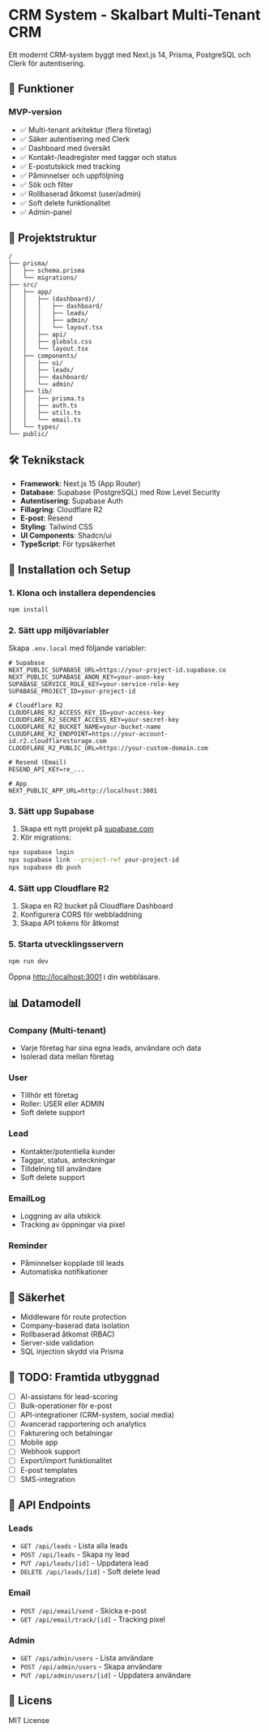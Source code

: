 # CRM System - Skalbart Multi-Tenant CRM

Ett modernt CRM-system byggt med Next.js 14, Prisma, PostgreSQL och Clerk för autentisering.

## 🚀 Funktioner

### MVP-version
- ✅ Multi-tenant arkitektur (flera företag)
- ✅ Säker autentisering med Clerk
- ✅ Dashboard med översikt
- ✅ Kontakt-/leadregister med taggar och status
- ✅ E-postutskick med tracking
- ✅ Påminnelser och uppföljning
- ✅ Sök och filter
- ✅ Rollbaserad åtkomst (user/admin)
- ✅ Soft delete funktionalitet
- ✅ Admin-panel

## 📁 Projektstruktur

```
/
├── prisma/
│   ├── schema.prisma
│   └── migrations/
├── src/
│   ├── app/
│   │   ├── (dashboard)/
│   │   │   ├── dashboard/
│   │   │   ├── leads/
│   │   │   ├── admin/
│   │   │   └── layout.tsx
│   │   ├── api/
│   │   ├── globals.css
│   │   └── layout.tsx
│   ├── components/
│   │   ├── ui/
│   │   ├── leads/
│   │   ├── dashboard/
│   │   └── admin/
│   ├── lib/
│   │   ├── prisma.ts
│   │   ├── auth.ts
│   │   ├── utils.ts
│   │   └── email.ts
│   └── types/
└── public/
```

## 🛠️ Teknikstack

- **Framework**: Next.js 15 (App Router)
- **Database**: Supabase (PostgreSQL) med Row Level Security
- **Autentisering**: Supabase Auth
- **Fillagring**: Cloudflare R2
- **E-post**: Resend
- **Styling**: Tailwind CSS
- **UI Components**: Shadcn/ui
- **TypeScript**: För typsäkerhet

## 🔧 Installation och Setup

### 1. Klona och installera dependencies

```bash
npm install
```

### 2. Sätt upp miljövariabler

Skapa `.env.local` med följande variabler:

```env
# Supabase
NEXT_PUBLIC_SUPABASE_URL=https://your-project-id.supabase.co
NEXT_PUBLIC_SUPABASE_ANON_KEY=your-anon-key
SUPABASE_SERVICE_ROLE_KEY=your-service-role-key
SUPABASE_PROJECT_ID=your-project-id

# Cloudflare R2
CLOUDFLARE_R2_ACCESS_KEY_ID=your-access-key
CLOUDFLARE_R2_SECRET_ACCESS_KEY=your-secret-key
CLOUDFLARE_R2_BUCKET_NAME=your-bucket-name
CLOUDFLARE_R2_ENDPOINT=https://your-account-id.r2.cloudflarestorage.com
CLOUDFLARE_R2_PUBLIC_URL=https://your-custom-domain.com

# Resend (Email)
RESEND_API_KEY=re_...

# App
NEXT_PUBLIC_APP_URL=http://localhost:3001
```

### 3. Sätt upp Supabase

1. Skapa ett nytt projekt på [supabase.com](https://supabase.com)
2. Kör migrations:
```bash
npx supabase login
npx supabase link --project-ref your-project-id
npx supabase db push
```

### 4. Sätt upp Cloudflare R2

1. Skapa en R2 bucket på Cloudflare Dashboard
2. Konfigurera CORS för webbladdning
3. Skapa API tokens för åtkomst

### 5. Starta utvecklingsservern

```bash
npm run dev
```

Öppna [http://localhost:3001](http://localhost:3001) i din webbläsare.

## 📊 Datamodell

### Company (Multi-tenant)
- Varje företag har sina egna leads, användare och data
- Isolerad data mellan företag

### User
- Tillhör ett företag
- Roller: USER eller ADMIN
- Soft delete support

### Lead
- Kontakter/potentiella kunder
- Taggar, status, anteckningar
- Tilldelning till användare
- Soft delete support

### EmailLog
- Loggning av alla utskick
- Tracking av öppningar via pixel

### Reminder
- Påminnelser kopplade till leads
- Automatiska notifikationer

## 🔐 Säkerhet

- Middleware för route protection
- Company-baserad data isolation
- Rollbaserad åtkomst (RBAC)
- Server-side validation
- SQL injection skydd via Prisma

## 🚧 TODO: Framtida utbyggnad

- [ ] AI-assistans för lead-scoring
- [ ] Bulk-operationer för e-post
- [ ] API-integrationer (CRM-system, social media)
- [ ] Avancerad rapportering och analytics
- [ ] Fakturering och betalningar
- [ ] Mobile app
- [ ] Webhook support
- [ ] Export/import funktionalitet
- [ ] E-post templates
- [ ] SMS-integration

## 📝 API Endpoints

### Leads
- `GET /api/leads` - Lista alla leads
- `POST /api/leads` - Skapa ny lead
- `PUT /api/leads/[id]` - Uppdatera lead
- `DELETE /api/leads/[id]` - Soft delete lead

### Email
- `POST /api/email/send` - Skicka e-post
- `GET /api/email/track/[id]` - Tracking pixel

### Admin
- `GET /api/admin/users` - Lista användare
- `POST /api/admin/users` - Skapa användare
- `PUT /api/admin/users/[id]` - Uppdatera användare

## 📄 Licens

MIT License
